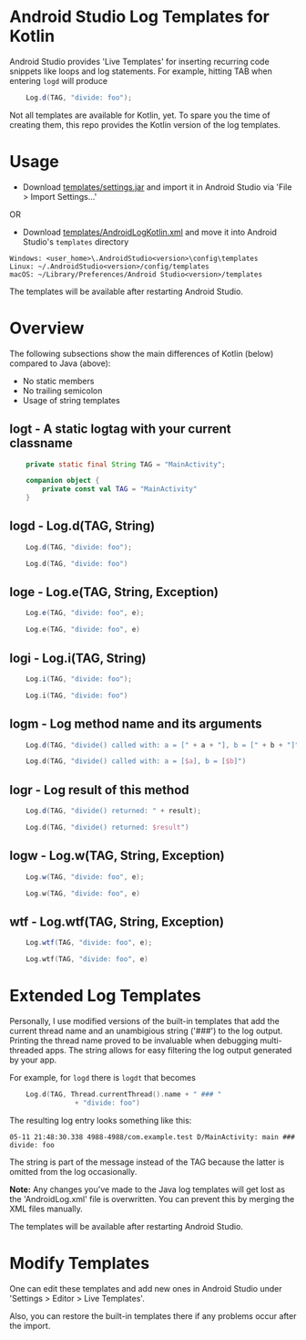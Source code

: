 # Android Studio Log Templates for Kotlin

Android Studio provides 'Live Templates' for inserting recurring code snippets like loops and log statements. For example, hitting TAB when entering `logd` will produce

```java
    Log.d(TAG, "divide: foo");
 ```
 
Not all templates are available for Kotlin, yet. To spare you the time of creating them, this repo provides the Kotlin version of the log templates.

# Usage

* Download [templates/settings.jar](/templates/settings.jar) and import it in Android Studio via 'File > Import Settings...'

OR

* Download [templates/AndroidLogKotlin.xml](/templates/AndroidLogKotlin.xml) and move it into Android Studio's `templates` directory
```
Windows: <user_home>\.AndroidStudio<version>\config\templates
Linux: ~/.AndroidStudio<version>/config/templates
macOS: ~/Library/Preferences/Android Studio<version>/templates
```

The templates will be available after restarting Android Studio.

# Overview

The following subsections show the main differences of Kotlin (below) compared to Java (above):
* No static members
* No trailing semicolon
* Usage of string templates

## logt - A static logtag with your current classname

```java
    private static final String TAG = "MainActivity";
```

```kotlin
    companion object {
        private const val TAG = "MainActivity"
    }
```

## logd - Log.d(TAG, String)

```java
    Log.d(TAG, "divide: foo");
```

```kotlin
    Log.d(TAG, "divide: foo")
```
    
## loge - Log.e(TAG, String, Exception)

```java
    Log.e(TAG, "divide: foo", e);
```

```kotlin
    Log.e(TAG, "divide: foo", e)
```

## logi - Log.i(TAG, String)

```java
    Log.i(TAG, "divide: foo");
```

```kotlin
    Log.i(TAG, "divide: foo")
```

## logm - Log method name and its arguments

```java
    Log.d(TAG, "divide() called with: a = [" + a + "], b = [" + b + "]");
```

```kotlin
    Log.d(TAG, "divide() called with: a = [$a], b = [$b]")
```

## logr - Log result of this method

```java
    Log.d(TAG, "divide() returned: " + result);
```

```kotlin
    Log.d(TAG, "divide() returned: $result")
```
    
## logw - Log.w(TAG, String, Exception)

```java
    Log.w(TAG, "divide: foo", e);
```

```kotlin
    Log.w(TAG, "divide: foo", e)
```
    
## wtf - Log.wtf(TAG, String, Exception)

```java
    Log.wtf(TAG, "divide: foo", e);
```

```kotlin
    Log.wtf(TAG, "divide: foo", e)
```
    
# Extended Log Templates

Personally, I use modified versions of the built-in templates that add the current thread name and an unambigious string ('###') to the log output. Printing the thread name proved to be invaluable when debugging multi-threaded apps. The string allows for easy filtering the log output generated by your app.

For example, for `logd` there is `logdt` that becomes

```kotlin
    Log.d(TAG, Thread.currentThread().name + " ### "
                + "divide: foo")
```

The resulting log entry looks something like this:

    05-11 21:48:30.338 4988-4988/com.example.test D/MainActivity: main ### divide: foo

The string is part of the message instead of the TAG because the latter is omitted from the log occasionally.

**Note:** Any changes you've made to the Java log templates will get lost as the 'AndroidLog.xml' file is overwritten. You can prevent this by merging the XML files manually.

The templates will be available after restarting Android Studio.

# Modify Templates

One can edit these templates and add new ones in Android Studio under 'Settings > Editor > Live Templates'.

Also, you can restore the built-in templates there if any problems occur after the import.
